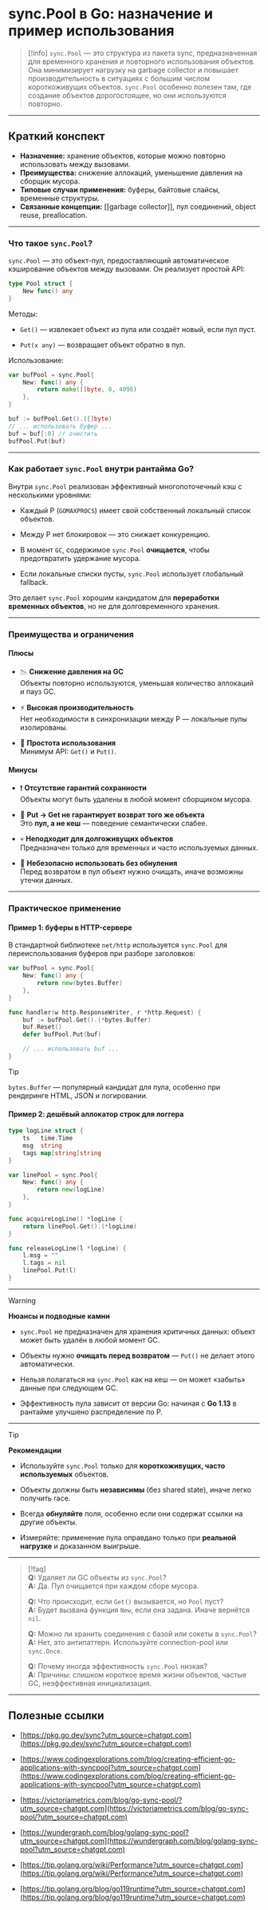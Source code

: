 # sync.Pool в Go: назначение и пример использования

> [!info]
> `sync.Pool` — это структура из пакета sync, предназначенная для временного хранения и повторного использования объектов. Она минимизирует нагрузку на garbage collector и повышает производительность в ситуациях с большим числом короткоживущих объектов. `sync.Pool` особенно полезен там, где создание объектов дорогостоящее, но они используются повторно.

---

## Краткий конспект

- **Назначение:** хранение объектов, которые можно повторно использовать между вызовами.
- **Преимущества:** снижение аллокаций, уменьшение давления на сборщик мусора.
- **Типовые случаи применения:** буферы, байтовые слайсы, временные структуры.
- **Связанные концепции:** [[garbage collector]], пул соединений, object reuse, preallocation.

---

### Что такое `sync.Pool`?

`sync.Pool` — это объект-пул, предоставляющий автоматическое кэширование объектов между вызовами. Он реализует простой API:

```go
type Pool struct {
    New func() any
}
````

Методы:

- `Get()` — извлекает объект из пула или создаёт новый, если пул пуст.
    
- `Put(x any)` — возвращает объект обратно в пул.

Использование:

```go
var bufPool = sync.Pool{
    New: func() any {
        return make([]byte, 0, 4096)
    },
}

buf := bufPool.Get().([]byte)
// ... использовать буфер ...
buf = buf[:0] // очистить
bufPool.Put(buf)
```

---

### Как работает `sync.Pool` внутри рантайма Go?

Внутри `sync.Pool` реализован эффективный многопоточечный кэш с несколькими уровнями:

- Каждый P (`GOMAXPROCS`) имеет свой собственный локальный список объектов.
    
- Между P нет блокировок — это снижает конкуренцию.
    
- В момент `GC`, содержимое `sync.Pool` **очищается**, чтобы предотвратить удержание мусора.
    
- Если локальные списки пусты, `sync.Pool` использует глобальный fallback.
    

Это делает `sync.Pool` хорошим кандидатом для **переработки временных объектов**, но не для долговременного хранения.

---

### Преимущества и ограничения

#### **Плюсы**

- 📉 **Снижение давления на GC**  
    Объекты повторно используются, уменьшая количество аллокаций и пауз GC.
    
- ⚡ **Высокая производительность**  
    Нет необходимости в синхронизации между P — локальные пулы изолированы.
    
- 🧱 **Простота использования**  
    Минимум API: `Get()` и `Put()`.

#### **Минусы**

- ❗ **Отсутствие гарантий сохранности**  
    Объекты могут быть удалены в любой момент сборщиком мусора.
    
- 🔄 **Put → Get не гарантирует возврат того же объекта**  
    Это **пул, а не кеш** — поведение семантически слабее.
    
- 💀 **Неподходит для долгоживущих объектов**  
    Предназначен только для временных и часто используемых данных.
    
- 🧪 **Небезопасно использовать без обнуления**  
    Перед возвратом в пул объект нужно очищать, иначе возможны утечки данных.

---

### Практическое применение

#### Пример 1: буферы в HTTP-сервере

В стандартной библиотеке `net/http` используется `sync.Pool` для переиспользования буферов при разборе заголовков:

```go
var bufPool = sync.Pool{
    New: func() any {
        return new(bytes.Buffer)
    },
}

func handler(w http.ResponseWriter, r *http.Request) {
    buf := bufPool.Get().(*bytes.Buffer)
    buf.Reset()
    defer bufPool.Put(buf)

    // ... использовать buf ...
}
```

> [!tip]  
> `bytes.Buffer` — популярный кандидат для пула, особенно при рендеринге HTML, JSON и логировании.

#### Пример 2: дешёвый аллокатор строк для логгера

```go
type logLine struct {
    ts   time.Time
    msg  string
    tags map[string]string
}

var linePool = sync.Pool{
    New: func() any {
        return new(logLine)
    },
}

func acquireLogLine() *logLine {
    return linePool.Get().(*logLine)
}

func releaseLogLine(l *logLine) {
    l.msg = ""
    l.tags = nil
    linePool.Put(l)
}
```

---

> [!warning]  
> **Нюансы и подводные камни**
> 
> - `sync.Pool` не предназначен для хранения критичных данных: объект может быть удалён в любой момент GC.
>     
> - Объекты нужно **очищать перед возвратом** — `Put()` не делает этого автоматически.
>     
> - Нельзя полагаться на `sync.Pool` как на кеш — он может «забыть» данные при следующем GC.
>     
> - Эффективность пула зависит от версии Go: начиная с **Go 1.13** в рантайме улучшено распределение по P.
>     

---

> [!tip]  
> **Рекомендации**
> 
> - Используйте `sync.Pool` только для **короткоживущих, часто используемых** объектов.
>     
> - Объекты должны быть **независимы** (без shared state), иначе легко получить race.
>     
> - Всегда **обнуляйте** поля, особенно если они содержат ссылки на другие объекты.
>     
> - Измеряйте: применение пула оправдано только при **реальной нагрузке** и доказанном выигрыше.
>     

---

> [!faq]  
> **Q:** Удаляет ли GC объекты из `sync.Pool`?  
> **A:** Да. Пул очищается при каждом сборе мусора.
> 
> **Q:** Что происходит, если `Get()` вызывается, но `Pool` пуст?  
> **A:** Будет вызвана функция `New`, если она задана. Иначе вернётся `nil`.
> 
> **Q:** Можно ли хранить соединения с базой или сокеты в `sync.Pool`?  
> **A:** Нет, это антипаттерн. Используйте connection-pool или `sync.Once`.
> 
> **Q:** Почему иногда эффективность `sync.Pool` низкая?  
> **A:** Причины: слишком короткое время жизни объектов, частые GC, неэффективная инициализация.

---

## Полезные ссылки

- [https://pkg.go.dev/sync?utm_source=chatgpt.com](https://pkg.go.dev/sync?utm_source=chatgpt.com)
    
- [https://www.codingexplorations.com/blog/creating-efficient-go-applications-with-syncpool?utm_source=chatgpt.com](https://www.codingexplorations.com/blog/creating-efficient-go-applications-with-syncpool?utm_source=chatgpt.com)
    
- [https://victoriametrics.com/blog/go-sync-pool/?utm_source=chatgpt.com](https://victoriametrics.com/blog/go-sync-pool/?utm_source=chatgpt.com)
    
- [https://wundergraph.com/blog/golang-sync-pool?utm_source=chatgpt.com](https://wundergraph.com/blog/golang-sync-pool?utm_source=chatgpt.com)
    
- [https://tip.golang.org/wiki/Performance?utm_source=chatgpt.com](https://tip.golang.org/wiki/Performance?utm_source=chatgpt.com)
    
- [https://tip.golang.org/blog/go119runtime?utm_source=chatgpt.com](https://tip.golang.org/blog/go119runtime?utm_source=chatgpt.com)
